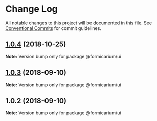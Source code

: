 # Change Log

All notable changes to this project will be documented in this file.
See [Conventional Commits](https://conventionalcommits.org) for commit guidelines.

<a name="1.0.4"></a>
## [1.0.4](https://github.com/formicarium/frontend-monorepo/compare/@formicarium/ui@1.0.3...@formicarium/ui@1.0.4) (2018-10-25)

**Note:** Version bump only for package @formicarium/ui





<a name="1.0.3"></a>
## [1.0.3](https://github.com/formicarium/frontend-monorepo/compare/@formicarium/ui@1.0.2...@formicarium/ui@1.0.3) (2018-09-10)

**Note:** Version bump only for package @formicarium/ui





<a name="1.0.2"></a>
## 1.0.2 (2018-09-10)

**Note:** Version bump only for package @formicarium/ui
